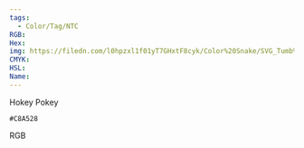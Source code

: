 ```yaml
---
tags:
  - Color/Tag/NTC
RGB:
Hex:
img: https://filedn.com/l0hpzxl1f01yT7GHxtF8cyk/Color%20Snake/SVG_Tumb%20Mass%20No%20Name/C8A528.svg
CMYK:
HSL:
Name:
---
```

Hokey Pokey
```palette
#C8A528
```
RGB
